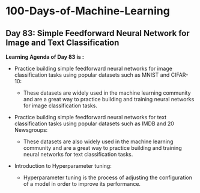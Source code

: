 # 100-Days-of-Machine-Learning

## Day 83: Simple Feedforward Neural Network for Image and Text Classification

**Learning Agenda of Day 83 is :**

- Practice building simple feedforward neural networks for image classification tasks using popular datasets such as MNIST and CIFAR-10: 
	- These datasets are widely used in the machine learning community and are a great way to practice building and training neural networks for image classification tasks.

- Practice building simple feedforward neural networks for text classification tasks using popular datasets such as IMDB and 20 Newsgroups: 
	- These datasets are also widely used in the machine learning community and are a great way to practice building and training neural networks for text classification tasks.

- Introduction to Hyperparameter tuning: 
	- Hyperparameter tuning is the process of adjusting the configuration of a model in order to improve its performance. 